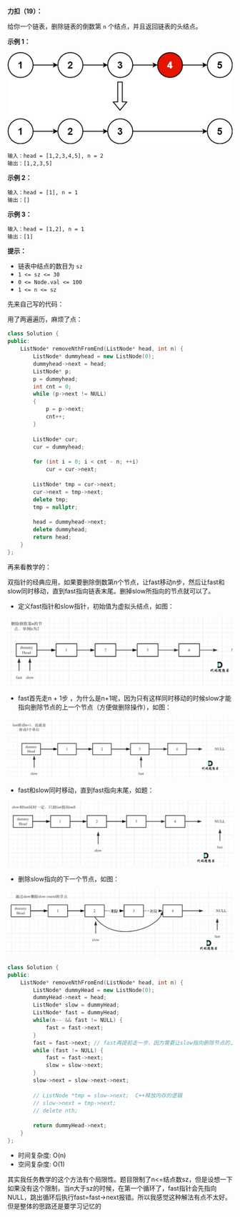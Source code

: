 **力扣（19）：**

给你一个链表，删除链表的倒数第 `n` 个结点，并且返回链表的头结点。

**示例 1：**

![](img/16.jpg)

```
输入：head = [1,2,3,4,5], n = 2
输出：[1,2,3,5]
```

**示例 2：**

```
输入：head = [1], n = 1
输出：[]
```

**示例 3：**

```
输入：head = [1,2], n = 1
输出：[1]
```

**提示：**

- 链表中结点的数目为 `sz`
- `1 <= sz <= 30`
- `0 <= Node.val <= 100`
- `1 <= n <= sz`



先来自己写的代码：

用了两遍遍历，麻烦了点：

```cpp
class Solution {
public:
	ListNode* removeNthFromEnd(ListNode* head, int n) {
		ListNode* dummyhead = new ListNode(0);
		dummyhead->next = head;
		ListNode* p;
		p = dummyhead;
		int cnt = 0;
		while (p->next != NULL)
		{
			p = p->next;
			cnt++;
		}

		ListNode* cur;
		cur = dummyhead;

		for (int i = 0; i < cnt - n; ++i)
			cur = cur->next;

		ListNode* tmp = cur->next;
		cur->next = tmp->next;
		delete tmp;
		tmp = nullptr;

		head = dummyhead->next;
		delete dummyhead;
		return head;
	}
};
```



再来看教学的：

双指针的经典应用，如果要删除倒数第n个节点，让fast移动n步，然后让fast和slow同时移动，直到fast指向链表末尾。删掉slow所指向的节点就可以了。

- 定义fast指针和slow指针，初始值为虚拟头结点，如图：

![](img/17.png)

- fast首先走n + 1步 ，为什么是n+1呢，因为只有这样同时移动的时候slow才能指向删除节点的上一个节点（方便做删除操作），如图： 

![](img/18.png)

- fast和slow同时移动，直到fast指向末尾，如题：

![](img/19.png)

- 删除slow指向的下一个节点，如图：

![](img/20.png)

```cpp
class Solution {
public:
    ListNode* removeNthFromEnd(ListNode* head, int n) {
        ListNode* dummyHead = new ListNode(0);
        dummyHead->next = head;
        ListNode* slow = dummyHead;
        ListNode* fast = dummyHead;
        while(n-- && fast != NULL) {
            fast = fast->next;
        }
        fast = fast->next; // fast再提前走一步，因为需要让slow指向删除节点的上一个节点
        while (fast != NULL) {
            fast = fast->next;
            slow = slow->next;
        }
        slow->next = slow->next->next; 
        
        // ListNode *tmp = slow->next;  C++释放内存的逻辑
        // slow->next = tmp->next;
        // delete nth;
        
        return dummyHead->next;
    }
};
```

- 时间复杂度: O(n)
- 空间复杂度: O(1)



其实我任务教学的这个方法有个局限性。题目限制了n<=结点数sz，但是设想一下如果没有这个限制，当n大于sz的时候，在第一个循环了，fast指针会先指向NULL，跳出循环后执行fast=fast->next报错。所以我感觉这种解法有点不太好。但是整体的思路还是要学习记忆的